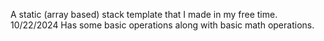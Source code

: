 A static (array based) stack template that I made in my free time. 10/22/2024
Has some basic operations along with basic math operations.
